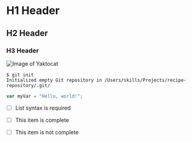# H1 Header

## H2 Header


### H3 Header

![Image of Yaktocat](https://octodex.github.com/images/yaktocat.png)
```
$ git init
Initialized empty Git repository in /Users/skills/Projects/recipe-repository/.git/
```
``` javascript
var myVar = "Hello, world!";
```

- [ ] List syntax is required
- [ ] This item is complete
- [ ] This item is not complete


